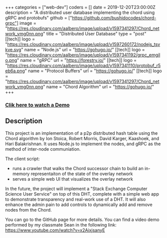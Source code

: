 +++
categories = ["web-dev"]
coders = []
date = 2019-12-20T23:00:00Z
description = "A distributed user database implementing the chord using gRPC and protobufs"
github = ["https://github.com/bushidocodes/chord-grpc"]
image = "https://res.cloudinary.com/aalbero/image/upload/v1597341297/Chord_network_ymg0nn.png"
title = "Distributed User Database"
type = "post"
[[tech]]
logo = "https://res.cloudinary.com/aalbero/image/upload/v1597260172/nodejs_tsvkve.svg"
name = "Node.js"
url = "https://gohugo.io/"
[[tech]]
logo = "https://res.cloudinary.com/aalbero/image/upload/v1597341192/grpc_emgilo.png"
name = "gRPC"
url = "https://forestry.io/"
[[tech]]
logo = "https://res.cloudinary.com/aalbero/image/upload/v1597341110/protobuf_r5eb6a.png"
name = "Protocol Buffers"
url = "https://gohugo.io/"
[[tech]]
logo = "https://res.cloudinary.com/aalbero/image/upload/v1597341297/Chord_network_ymg0nn.png"
name = "Chord Algorithm"
url = "https://gohugo.io/"
+++

### [Clik here to watch a Demo](https://www.youtube.com/watch?v=x2AixjsanyE)

## Description
This project is an implementation of a p2p distributed hash table using the Chord algorithm by Ion Stoica, Robert Morris, David Karger, Kaashoek, and Hari Balakrishnan. It uses Node.js to implement the nodes, and gRPC as the method of inter-node communiation.

The client script:
- runs a crawler that walks the Chord successor chain to build an in-memory representaiton of the state of the overlay network
- serves a simple web UI that visualizes the overlay network

In the future, the project will implement a "Stack Exchange Computer Science User Service" on top of this DHT, complete with a simple web app to demonstrate transparency and real-work use of a DHT. It will also enhance the admin pain to add controls to dynamically add and remove nodes from the Chord.

You can go to the GitHub page for more details.
You can find a video demo performed by my classmate Sean in the following link: https://www.youtube.com/watch?v=x2AixjsanyE